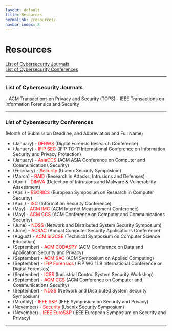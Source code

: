 ```yaml
---
layout: default
title: Resources
permalink: /resources/
navbar-index: 8
---
```


<h1>Resources</h1>


<a href="#journal">List of Cybersecurity Journals</a> <br>
<a href="#conf">List of Cybersecurity Conferences</a> <br>

-----------------

<a name="journal"></a>
<h3>List of Cybersecurity Journals </h3>
- ACM Transactions on Privacy and Security (TOPS)
- IEEE Transactions on Information Forensics and Security

-----------------

<a name="conf"></a>
<h3> List of Cybersecurity Conferences </h3>
<p>(Month of Submission Deadline, and Abbreviation and Full Name)</p>

- (January) - <span style="color:red">DFRWS</span> (Digital Forensic Research Conference)
- (January) - <span style="color:red">IFIP SEC</span> (IFIP TC-11 International Conference on Information Security and Privacy Protection)
- (January) - <span style="color:red">AsiaCCS</span> (ACM ASIA Conference on Computer and Communications Security)
- (February) - <span style="color:red">Security</span> (Usenix Security Symposium)
- (March) - <span style="color:red">RAID</span> (Research in Attacks, Intrusions and Defenses)
- (April) - <span style="color:red">DIMVA</span> (Detection of Intrusions and Malware & Vulnerability Assessment)
- (April) - <span style="color:red">ESORICS</span> (European Symposium on Research in Computer Security)
- (April) -  <span style="color:red">ISC</span> (Information Security Conference)
- (May) - <span style="color:red">ACM IMC</span> (ACM Internet Measurement Conference)
- (May) -  <span style="color:red">ACM CCS</span> (ACM Conference on Computer and Communications Security)
- (June) - <span style="color:red">NDSS</span> (Network and Distributed System Security Symposium)
- (June) - <span style="color:red">ACSAC</span> (Annual Computer Security Applications Conference)
- (August) - <span style="color:red">ACM SIGCSE</span> (Technical Symposium on Computer Science Education)
- (September) - <span style="color:red">ACM CODASPY</span> (ACM Conference on Data and Application Security and Privacy)
- (September) - <span style="color:red">ACM SAC</span> (ACM Symposium on Applied Computing)
- (September) - <span style="color:red">IFIP Forensics</span> (IFIP WG 11.9 International Conference on Digital Forensics)
- (September) - <span style="color:red">ICSS</span> (Industrial Control System Security Workshop)
- (September) - <span style="color:red">ACM CCS</span> (ACM Conference on Computer and Communications Security)
- (September) - <span style="color:red">NDSS</span> (Network and Distributed System Security Symposium)
- (Monthly) - <span style="color:red">IEEE S&P</span> (IEEE Symposium on Security and Privacy)
- (November) - <span style="color:red">Security</span> (Usenix Security Symposium)
- (November) - <span style="color:red">IEEE EuroS&P</span> (IEEE European Symposium on Security and Privacy)

-----------------